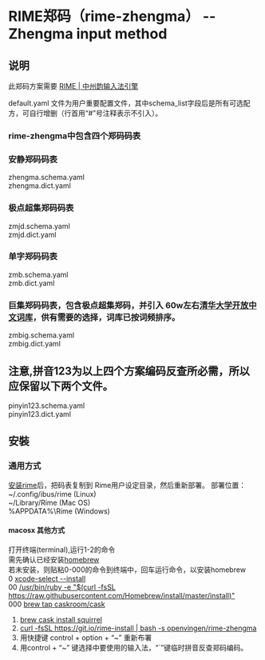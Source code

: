 # RIME郑码（rime-zhengma） -- Zhengma input method


## 说明
此郑码方案需要 [RIME | 中州韵输入法引擎](https://rime.im/)

default.yaml 文件为用户重要配置文件，其中schema_list字段后是所有可选配方，可自行增删（行首用“#”号注释表示不引入）。

### rime-zhengma中包含四个郑码码表
### 安静郑码码表
zhengma.schema.yaml  
zhengma.dict.yaml  
### 极点超集郑码码表
zmjd.schema.yaml  
zmjd.dict.yaml  
### 单字郑码码表
zmb.schema.yaml  
zmb.dict.yaml  
### 巨集郑码码表，包含极点超集郑码，并引入 60w左右[清华大学开放中文词库](http://thuocl.thunlp.org/)，供有需要的选择，词库已按词频排序。
zmbig.schema.yaml  
zmbig.dict.yaml  

## 注意,拼音123为以上四个方案编码反查所必需，所以应保留以下两个文件。
pinyin123.schema.yaml  
pinyin123.dict.yaml  


## 安裝
### 通用方式
[安装rime](https://rime.im/)后，把码表复制到 Rime用户设定目录，然后重新部署。
 部署位置：  
~/.config/ibus/rime  (Linux)  
~/Library/Rime  (Mac OS)  
%APPDATA%\Rime  (Windows)  

#### macosx 其他方式    
  打开终端(terminal),运行1-2的命令   
  需先确认已经安装[homebrew](https://brew.sh/index_zh-cn)  
  若未安装，则贴粘0-000的命令到终端中，回车运行命令，以安装homebrew   
0  [xcode-select --install](#)  
00  [/usr/bin/ruby -e "$(curl -fsSL https://raw.githubusercontent.com/Homebrew/install/master/install)"](#)  
000  [brew tap caskroom/cask](#)    
1.  [brew cask install squirrel](#)   
2.  [curl -fsSL https://git.io/rime-install | bash -s openvingen/rime-zhengma](#)   
3.  用快捷键 control + option + “~” 重新布署    
4.  用control + “~” 键选择中要使用的输入法，“`”键临时拼音反查郑码编码。  
